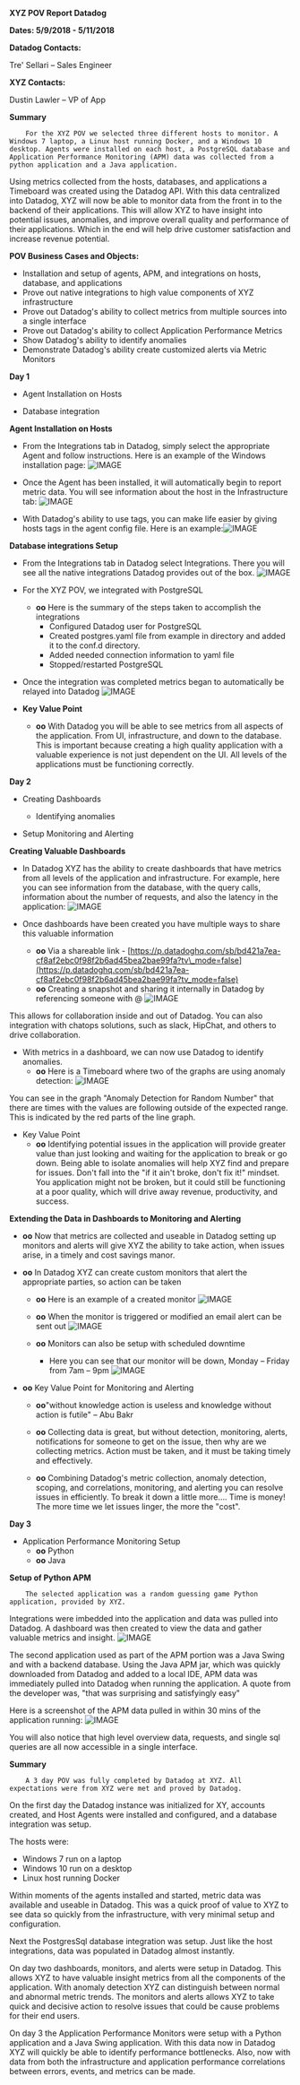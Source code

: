 **XYZ POV Report
Datadog**

**Dates: 5/9/2018 - 5/11/2018**

**Datadog Contacts:**

Tre&#39; Sellari – Sales Engineer

**XYZ Contacts:**

Dustin Lawler – VP of App

**Summary**

        For the XYZ POV we selected three different hosts to monitor. A Windows 7 laptop, a Linux host running Docker, and a Windows 10 desktop. Agents were installed on each host, a PostgreSQL database and Application Performance Monitoring (APM) data was collected from a python application and a Java application.

Using metrics collected from the hosts, databases, and applications a Timeboard was created using the Datadog API. With this data centralized into Datadog, XYZ will now be able to monitor data from the front in to the backend of their applications. This will allow XYZ to have insight into potential issues, anomalies, and improve overall quality and performance of their applications. Which in the end will help drive customer satisfaction and increase revenue potential.

**POV Business Cases and Objects:**

- Installation and setup of agents, APM, and integrations on hosts, database, and applications
- Prove out native integrations to high value components of XYZ infrastructure
- Prove out Datadog&#39;s ability to collect metrics from multiple sources into a single interface
- Prove out Datadog&#39;s ability to collect Application Performance Metrics
- Show Datadog&#39;s ability to identify anomalies
- Demonstrate Datadog&#39;s ability create customized alerts via Metric Monitors







**Day 1**

- Agent Installation on Hosts

- Database integration

**Agent Installation on Hosts**

- From the Integrations tab in Datadog, simply select the appropriate Agent and follow instructions. Here is an example of the Windows installation page:
![IMAGE](https://raw.githubusercontent.com/sellarit9/hiring-engineers/master/Image1.png)


- Once the Agent has been installed, it will automatically begin to report metric data. You will see information about the host in the Infrastructure tab:
![IMAGE](https://raw.githubusercontent.com/sellarit9/hiring-engineers/master/Image2.png)



- With Datadog&#39;s ability to use tags, you can make life easier by giving hosts tags in the agent config file.
Here is an example:![IMAGE](https://raw.githubusercontent.com/sellarit9/hiring-engineers/master/IMAGE3.png)

**Database integrations Setup**

- From the Integrations tab in Datadog select Integrations. There you will see all the native integrations Datadog provides out of the box.
![IMAGE](https://raw.githubusercontent.com/sellarit9/hiring-engineers/master/IMAGE4.png)


- For the XYZ POV, we integrated with PostgreSQL
  - **oo** Here is the summary of the steps taken to accomplish the integrations
    - Configured Datadog user for PostgreSQL
    - Created postgres.yaml file from example in directory and added it to the conf.d directory.
    - Added needed connection information to yaml file
    - Stopped/restarted PostgreSQL

- Once the integration was completed metrics began to automatically be relayed into Datadog
![IMAGE](https://raw.githubusercontent.com/sellarit9/hiring-engineers/master/IMAGE5.png)

- **Key Value Point**
  - **oo** With Datadog you will be able to see metrics from all aspects of the application. From UI, infrastructure, and down to the database. This is important because creating a high quality application with a valuable experience is not just dependent on the UI. All levels of the applications must be functioning correctly.

**Day 2**

- Creating Dashboards
  - Identifying anomalies

- Setup Monitoring and Alerting


**Creating Valuable Dashboards**

- In Datadog XYZ has the ability to create dashboards that have metrics from all levels of the application and infrastructure.
For example, here you can see information from the database, with the query calls, information about the number of requests, and also the latency in the application:
![IMAGE](https://raw.githubusercontent.com/sellarit9/hiring-engineers/master/IMAGE6.png)


- Once dashboards have been created you have multiple ways to share this valuable information
  - **oo** Via a shareable link - [https://p.datadoghq.com/sb/bd421a7ea-cf8af2ebc0f98f2b6ad45bea2bae99fa?tv\_mode=false](https://p.datadoghq.com/sb/bd421a7ea-cf8af2ebc0f98f2b6ad45bea2bae99fa?tv_mode=false)
  - **oo** Creating a snapshot and sharing it internally in Datadog by referencing someone with @
![IMAGE](https://raw.githubusercontent.com/sellarit9/hiring-engineers/master/IMAGE7.png)

This allows for collaboration inside and out of Datadog. You can also integration with chatops solutions, such as slack, HipChat, and others to drive collaboration.



- With metrics in a dashboard, we can now use Datadog to identify anomalies.
  - **oo** Here is a Timeboard where two of the graphs are using anomaly detection:
![IMAGE](https://raw.githubusercontent.com/sellarit9/hiring-engineers/master/IMAGE8.png)

You can see in the graph &quot;Anomaly Detection for Random Number&quot; that there are times with the values are following outside of the expected range. This is indicated by the red parts of the line graph.

- Key Value Point
  - **oo** Identifying potential issues in the application will provide greater value than just looking and waiting for the application to break or go down. Being able to isolate anomalies will help XYZ find and prepare for issues. Don&#39;t fall into the &quot;if it ain&#39;t broke, don&#39;t fix it!&quot; mindset. You application might not be broken, but it could still be functioning at a poor quality, which will drive away revenue, productivity, and success.


**Extending the Data in Dashboards to Monitoring and Alerting**

- **oo** Now that metrics are collected and useable in Datadog setting up monitors and alerts will give XYZ the ability to take action, when issues arise, in a timely and cost savings manor.

- **oo** In Datadog XYZ can create custom monitors that alert the appropriate parties, so action can be taken
  - **oo** Here is an example of a created monitor
![IMAGE](https://raw.githubusercontent.com/sellarit9/hiring-engineers/master/IMAGE9.png)



  - **oo** When the monitor is triggered or modified an email alert can be sent out
![IMAGE](https://raw.githubusercontent.com/sellarit9/hiring-engineers/master/IMAGE10.png)



  - **oo** Monitors can also be setup with scheduled downtime
    - Here you can see that our monitor will be down,
Monday – Friday from 7am – 9pm
![IMAGE](https://raw.githubusercontent.com/sellarit9/hiring-engineers/master/IMAGE11.png)


- **oo** Key Value Point for Monitoring and Alerting
  - **oo**&quot;without knowledge action is useless and knowledge without action is futile&quot; – Abu Bakr

  - **oo** Collecting data is great, but without detection, monitoring, alerts, notifications for someone to get on the issue, then why are we collecting metrics. Action must be taken, and it must be taking timely and effectively.

  - **oo** Combining Datadog&#39;s metric collection, anomaly detection, scoping, and correlations, monitoring, and alerting you can resolve issues in efficiently. To break it down a little more…. Time is money! The more time we let issues linger, the more the &quot;cost&quot;.



**Day 3**

- Application Performance Monitoring Setup
  - **oo** Python
  - **oo** Java


**Setup of Python APM**

        The selected application was a random guessing game Python application, provided by XYZ.

Integrations were imbedded into the application and data was pulled into Datadog. A dashboard was then created to view the data and gather valuable metrics and insight.
![IMAGE](https://raw.githubusercontent.com/sellarit9/hiring-engineers/master/IMAGE12.png)

The second application used as part of the APM portion was a Java Swing and with a backend database. Using the Java APM jar, which was quickly downloaded from Datadog and added to a local IDE, APM data was immediately pulled into Datadog when running the application.
A quote from the developer was, &quot;that was surprising and satisfyingly easy&quot;

Here is a screenshot of the APM data pulled in within 30 mins of the application running:
![IMAGE](https://raw.githubusercontent.com/sellarit9/hiring-engineers/master/IMAGE13.png)

You will also notice that high level overview data, requests, and single sql queries are all now accessible in a single interface.

**Summary**

        A 3 day POV was fully completed by Datadog at XYZ. All expectations were from XYZ were met and proved by Datadog.

On the first day the Datadog instance was initialized for XY, accounts created, and Host Agents were installed and configured, and a database integration was setup.

The hosts were:

- Windows 7 run on a laptop
- Windows 10 run on a desktop
- Linux host running Docker


Within moments of the agents installed and started, metric data was available and useable in Datadog. This was a quick proof of value to XYZ to see data so quickly from the infrastructure, with very minimal setup and configuration.

Next the PostgresSql database integration was setup. Just like the host integrations, data was populated in Datadog almost instantly.

On day two dashboards, monitors, and alerts were setup in Datadog. This allows XYZ to have valuable insight metrics from all the components of the application. With anomaly detection XYZ can distinguish between normal and abnormal metric trends. The monitors and alerts allows XYZ to take quick and decisive action to resolve issues that could be cause problems for their end users.

On day 3 the Application Performance Monitors were setup with a Python application and a Java Swing application. With this data now in Datadog XYZ will quickly be able to identify performance bottlenecks. Also, now with data from both the infrastructure and application performance correlations between errors, events, and metrics can be made.
